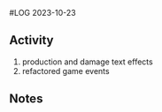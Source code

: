 #LOG
2023-10-23

## Activity
1. production and damage text effects
2. refactored game events

## Notes
